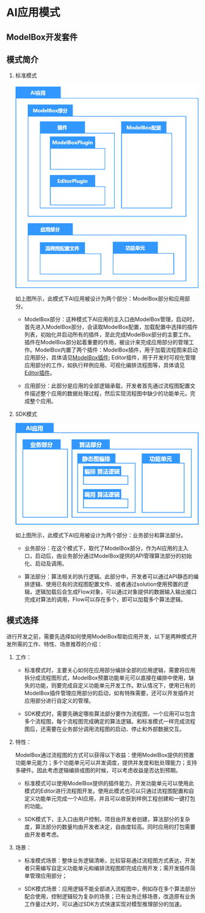 # AI应用模式

## ModelBox开发套件


## 模式简介

1. 标准模式

    ![modelbox-app-mode1 alt rect_w_400](../assets/images/figure/get-start/app_develop_mode1.png)

    如上图所示，此模式下AI应用被设计为两个部分：ModelBox部分和应用部分。
    * ModelBox部分：这种模式下AI应用的主入口由ModelBox管理，启动时，首先进入ModelBox部分，会读取ModelBox配置，加载配置中选择的插件列表，初始化并启动所有的插件，至此完成ModelBox部分的主要工作。插件在ModelBox部分起着重要的作用，被设计来完成应用部分的管理工作。ModelBox内置了两个插件：ModelBox插件，用于加载流程图来启动应用部分，具体请见[ModelBox插件](../plugins/modelbox-plugin.md); Editor插件，用于开发时可视化管理应用部分的工作，如执行样例应用、可视化编排流程图等，具体请见[Editor插件](../plugins/editor.md)。

    * 应用部分：此部分是应用的全部逻辑承载，开发者首先通过流程图配置文件描述整个应用的数据处理过程，然后实现流程图中缺少的功能单元，完成整个应用。

1. SDK模式

    ![modelbox-app-mode2 alt rect_w_500](../assets/images/figure/get-start/app_develop_mode2.png)

    如上图所示，此模式下AI应用被设计为两个部分：业务部分和算法部分。

    * 业务部分：在这个模式下，取代了ModelBox部分，作为AI应用的主入口，启动后，由业务部分通过ModelBox提供的API管理算法部分的初始化、启动及调用。

    * 算法部分：算法相关的执行逻辑。此部分中，开发者可以通过API静态的编排逻辑、使用已有的流程图配置文件、或者通过solution使用预置的逻辑，逻辑加载后会生成Flow对象，可以通过对象提供的数据输入输出接口完成对算法的调用，Flow可以存在多个，即可以加载多个算法逻辑。

## 模式选择

进行开发之前，需要先选择如何使用ModelBox帮助应用开发，以下是两种模式开发所需的工作、特性、场景推荐的介绍：

1. 工作：

    * 标准模式时，主要关心如何在应用部分编排全部的应用逻辑，需要将应用拆分成流程图形式，ModelBox预置功能单元可以直接在编排中使用，缺失的功能，则要完成自定义功能单元开发工作。默认情况下，使用已有的ModelBox插件管理应用部分的启动，如有特殊需要，还可以开发插件对应用部分进行自定义的管理。

    * SDK模式时，需要先确定哪些算法部分要作为流程图，一个应用可以包含多个流程图，每个流程图完成确定的算法逻辑。和标准模式一样完成流程图后，还需要在业务部分调用流程图的启动、停止和外部数据交互。

1. 特性：

    ModelBox通过流程图的方式可以获得以下收益：使用ModelBox提供的预置功能单元能力；多个功能单元可以并发调度，提供并发度和批处理能力；支持多硬件。因此考虑逻辑编排成图的时候，可以考虑收益是否达到预期。

    * 标准模式可以使用ModelBox提供的插件能力，开发功能单元可以使用此模式的Editor进行流程图开发。使用此模式也可以只通过流程图配置和自定义功能单元完成一个AI应用，并且可以收获到样例工程创建和一键打包的功能。

    * SDK模式下，主入口由用户控制，项目由开发者创建，算法部分的复杂度，算法部分的数量均由开发者决定，自由度较高。同时应用的打包需要由开发者考虑。

1. 场景：

    * 标准模式场景：整体业务逻辑清晰，比较容易通过流程图方式表达，开发者只需编写自定义功能单元和编排流程图即完成应用开发；需开发插件简单管理应用部分；

    * SDK模式场景：应用逻辑不能全部进入流程图中，例如存在多个算法部分配合使用，控制逻辑较为复杂的场景；已有业务迁移场景，改造原有业务工作量过大时，可以通过SDK方式快速实现对模型推理部分的加速。
